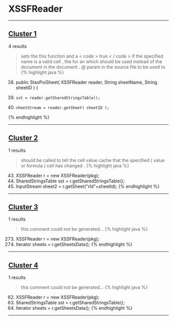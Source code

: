 # XSSFReader

***

## [Cluster 1](./1)
4 results
> sets the this function and a < code > true < / code > if the specified name is a valid cell , the for an which should be used instead of the document in the document . @ param in the source file to be used to 
{% highlight java %}
38. public StaxPoiSheet( XSSFReader reader, String sheetName, String sheetID ) {
41.     sst = reader.getSharedStringsTable();
42.     sheetStream = reader.getSheet( sheetID );
{% endhighlight %}

***

## [Cluster 2](./2)
1 results
> should be called to tell the cell value cache that the specified ( value or formula ) cell has changed . 
{% highlight java %}
43. XSSFReader r = new XSSFReader(pkg);
44. SharedStringsTable sst = r.getSharedStringsTable();
50. InputStream sheet2 = r.getSheet("rId"+sheetId);
{% endhighlight %}

***

## [Cluster 3](./3)
1 results
> this comment could not be generated...
{% highlight java %}
273. XSSFReader r = new XSSFReader(pkg);
280. Iterator<InputStream> sheets = r.getSheetsData();
{% endhighlight %}

***

## [Cluster 4](./4)
1 results
> this comment could not be generated...
{% highlight java %}
62. XSSFReader r = new XSSFReader(pkg);
63. SharedStringsTable sst = r.getSharedStringsTable();
67. Iterator<InputStream> sheets = r.getSheetsData();
{% endhighlight %}

***

